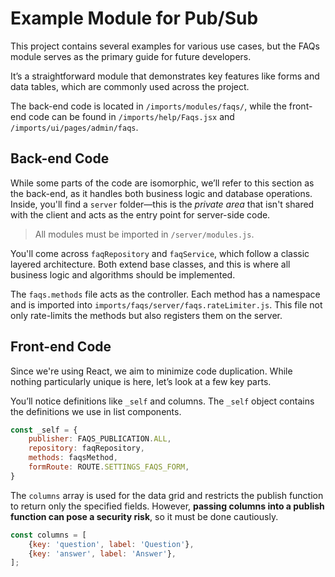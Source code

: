 # Example Module for Pub/Sub

This project contains several examples for various use cases, but the FAQs module serves as the primary guide for future developers.

It’s a straightforward module that demonstrates key features like forms and data tables, which are commonly used across the project.

The back-end code is located in `/imports/modules/faqs/`, while the front-end code can be found in `/imports/help/Faqs.jsx` and `/imports/ui/pages/admin/faqs`.

## Back-end Code

While some parts of the code are isomorphic, we’ll refer to this section as the back-end, as it handles both business logic and database operations. Inside, you'll find a `server` folder—this is the *private area* that isn't shared with the client and acts as the entry point for server-side code.

> All modules must be imported in `/server/modules.js`.

You'll come across `faqRepository` and `faqService`, which follow a classic layered architecture. Both extend base classes, and this is where all business logic and algorithms should be implemented.

The `faqs.methods` file acts as the controller. Each method has a namespace and is imported into `imports/faqs/server/faqs.rateLimiter.js`. This file not only rate-limits the methods but also registers them on the server.

## Front-end Code

Since we're using React, we aim to minimize code duplication. While nothing particularly unique is here, let’s look at a few key parts.

You’ll notice definitions like `_self` and columns. The `_self` object contains the definitions we use in list components.

```js
const _self = {
    publisher: FAQS_PUBLICATION.ALL,
    repository: faqRepository,
    methods: faqsMethod,
    formRoute: ROUTE.SETTINGS_FAQS_FORM,
}
```

The `columns` array is used for the data grid and restricts the publish function to return only the specified fields. However, **passing columns into a publish function can pose a security risk**, so it must be done cautiously.

```js
const columns = [
    {key: 'question', label: 'Question'},
    {key: 'answer', label: 'Answer'},
];
```
